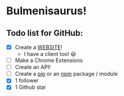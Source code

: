 # Bulmenisaurus!

## Todo list for GitHub:

- [x] Create a [WEBSITE](https://alexeychub.com)!
  * I have a client too! 😃
- [ ] Make a Chrome Extensions
- [ ] Create an API!
- [ ] Create a [pip](https://pypi.org/project/pip/) or an [npm](https://www.npmjs.com/) package / module
- [x] 1 follower
- [x] 1 Github star 
